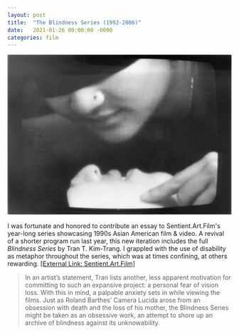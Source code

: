 ```yaml
---
layout: post
title:  "The Blindness Series (1992-2006)"
date:   2021-01-26 00:00:00 -0000
categories: film
---
```

<a href="/assets/img/koreMSILWV.png" data-lightbox="2021-01-26" data-title="kore (1994)">
  <img src="/assets/img/koreMSILWV.png">
</a>

I was fortunate and honored to contribute an essay to Sentient.Art.Film's year-long series showcasing 1990s Asian American film & video. A revival of a shorter program run last year, this new iteration includes the full *Blindness Series* by Tran T. Kim-Trang. I grappled with the use of disability as metaphor throughout the series, which was at times confining, at others rewarding. [[External Link: Sentient.Art.Film]](https://www.sentientartfilm.com/essays-2/after-image)

> In an artist’s statement, Tran lists another, less apparent motivation for committing to such an expansive project: a personal fear of vision loss. With this in mind, a palpable anxiety sets in while viewing the films. Just as Roland Barthes’ Camera Lucida arose from an obsession with death and the loss of his mother, the Blindness Series might be taken as an obsessive work, an attempt to shore up an archive of blindness against its unknowability.